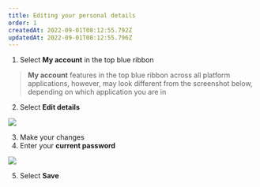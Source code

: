 ```yaml
---
title: Editing your personal details
order: 1
createdAt: 2022-09-01T08:12:55.792Z
updatedAt: 2022-09-01T08:12:55.796Z
---
```

1. Select **My account** in the top blue ribbon

> **My account** features in the top blue ribbon across all platform applications, however, may look different from the screenshot below, depending on which application you are in 

2. Select **Edit details​**

![](/img/ad-1-13-Managing.jpg)

3. Make your changes
4. Enter your **current password**

![](/img/ad-1-14-Managing.jpg)

5. Select **Save​**
